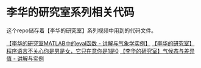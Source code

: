 # 李华的研究室系列相关代码
这个repo储存着【李华的研究室】系列视频中用到的代码文件。

[【李华的研究室MATLAB中的eval函数 - 讲解与气象学实例】](https://www.bilibili.com/video/BV1Kq4y1L78u)
[【李华的研究室】程序语言不关心你是男是女，它只在意你是1是0](https://www.bilibili.com/video/BV1Xo4y1k735)
[【李华的研究室】气候态与差异值 - 讲解与实例](https://www.bilibili.com/video/BV1KU4y1376d)

